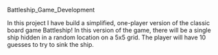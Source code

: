  Battleship_Game_Development

 In this project I have build a simplified, one-player version of the classic board game Battleship! In this version of the game, there will be a single ship hidden in a random    location on a 5x5 grid. The player will have 10 guesses to try to sink the ship.
